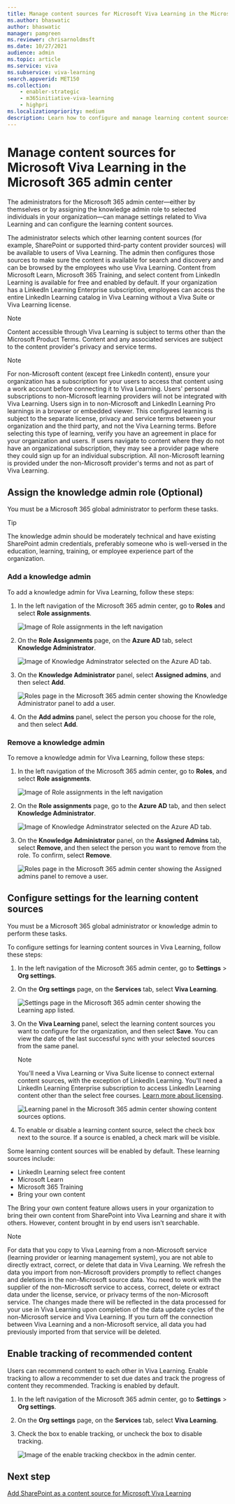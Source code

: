 ```yaml
---
title: Manage content sources for Microsoft Viva Learning in the Microsoft 365 admin center
ms.author: bhaswatic
author: bhaswatic
manager: pamgreen
ms.reviewer: chrisarnoldmsft
ms.date: 10/27/2021
audience: admin
ms.topic: article
ms.service: viva
ms.subservice: viva-learning
search.appverid: MET150
ms.collection: 
    - enabler-strategic
    - m365initiative-viva-learning
    - highpri
ms.localizationpriority: medium
description: Learn how to configure and manage learning content sources for Microsoft Viva Learning in the Microsoft 365 admin center.
---
```


# Manage content sources for Microsoft Viva Learning in the Microsoft 365 admin center

The administrators for the Microsoft 365 admin center—either by themselves or by assigning the knowledge admin role to selected individuals in your organization—can manage settings related to Viva Learning and can configure the learning content sources.

The administrator selects which other learning content sources (for example, SharePoint or supported third-party content provider sources) will be available to users of Viva Learning. The admin then configures those sources to make sure the content is available for search and discovery and can be browsed by the employees who use Viva Learning. Content from Microsoft Learn, Microsoft 365 Training, and select content from LinkedIn Learning is available for free and enabled by default. If your organization has a LinkedIn Learning Enterprise subscription, employees can access the entire LinkedIn Learning catalog in Viva Learning without a Viva Suite or Viva Learning license.

>[!NOTE]
>Content accessible through Viva Learning is subject to terms other than the Microsoft Product Terms. Content and any associated services are subject to the content provider's privacy and service terms.

> [!NOTE]
> For non-Microsoft content (except free LinkedIn content), ensure your organization has a subscription for your users to access that content using a work account before connecting it to Viva Learning. Users' personal subscriptions to non-Microsoft learning providers will not be integrated with Viva Learning. Users sign in to non-Microsoft and LinkedIn Learning Pro learnings in a browser or embedded viewer. This configured learning is subject to the separate license, privacy and service terms between your organization and the third party, and not the Viva Learning terms. Before selecting this type of learning, verify you have an agreement in place for your organization and users. If users navigate to content where they do not have an organizational subscription, they may see a provider page where they could sign up for an individual subscription. All non-Microsoft learning is provided under the non-Microsoft provider's terms and not as part of Viva Learning.

## Assign the knowledge admin role (Optional)

You must be a Microsoft 365 global administrator to perform these tasks.

> [!TIP]
> The knowledge admin should be moderately technical and have existing SharePoint admin credentials, preferably someone who is well-versed in the education, learning, training, or employee experience part of the organization.

### Add a knowledge admin

To add a knowledge admin for Viva Learning, follow these steps:

1. In the left navigation of the Microsoft 365 admin center, go to **Roles** and select **Role assignments**.

    ![Image of Role assignments in the left navigation](../media/learning/clcs-orgsettings.png)

2. On the **Role Assignments** page, on the **Azure AD** tab, select **Knowledge Administrator**.

    ![Image of Knowledge Adminstrator selected on the Azure AD tab.](../media/learning/clcs-knowledgeadmin.png)

3. On the **Knowledge Administrator** panel, select **Assigned admins**, and then select **Add**.

    ![Roles page in the Microsoft 365 admin center showing the Knowledge Administrator panel to add a user.](../media/learning/clcs-addadmin.png)

4. On the **Add admins** panel, select the person you choose for the role, and then select **Add**.

### Remove a knowledge admin

To remove a knowledge admin for Viva Learning, follow these steps:

1. In the left navigation of the Microsoft 365 admin center, go to **Roles**, and select **Role assignments**.

    ![Image of Role assignments in the left navigation](../media/learning/clcs-orgsettings.png)

2. On the **Role assignments** page, go to the **Azure AD** tab, and then select **Knowledge Administrator**.

    ![Image of Knowledge Adminstrator selected on the Azure AD tab.](../media/learning/clcs-knowledgeadmin.png)

3. On the **Knowledge Administrator** panel, on the **Assigned Admins** tab, select **Remove**, and then select the person you want to remove from the role. To confirm, select **Remove**.

    ![Roles page in the Microsoft 365 admin center showing the Assigned admins panel to remove a user.](../media/learning/clcs-removeadmin.png)

## Configure settings for the learning content sources

You must be a Microsoft 365 global administrator or knowledge admin to perform these tasks.

To configure settings for learning content sources in Viva Learning, follow these steps:

1. In the left navigation of the Microsoft 365 admin center, go to **Settings** > **Org settings**.

2. On the **Org settings** page, on the **Services** tab, select **Viva Learning**.

    ![Settings page in the Microsoft 365 admin center showing the Learning app listed.](../media/learning/clcs-services.png)

3. On the **Viva Learning** panel, select the learning content sources you want to configure for the organization, and then select **Save**. You can view the date of the last successful sync with your selected sources from the same panel.

    > [!NOTE]
    > You'll need a Viva Learning or Viva Suite license to connect external content sources, with the exception of LinkedIn Learning. You'll need a LinkedIn Learning Enterprise subscription to access LinkedIn Learning content other than the select free courses. [Learn more about licensing](https://www.microsoft.com/microsoft-viva/learning).

    ![Learning panel in the Microsoft 365 admin center showing content sources options.](../media/learning/clcs-panel.png)

4. To enable or disable a learning content source, select the check box next to the source. If a source is enabled, a check mark will be visible.

Some learning content sources will be enabled by default. These learning sources include:

- LinkedIn Learning select free content
- Microsoft Learn
- Microsoft 365 Training
- Bring your own content

The Bring your own content feature allows users in your organization to bring their own content from SharePoint into Viva Learning and share it with others. However, content brought in by end users isn't searchable.

> [!NOTE]
> For data that you copy to Viva Learning from a non-Microsoft service (learning provider or learning management system), you are not able to directly extract, correct, or delete that data in Viva Learning. We refresh the data you import from non-Microsoft providers promptly to reflect changes and deletions in the non-Microsoft source data.
You need to work with the supplier of the non-Microsoft service to access, correct, delete or extract data under the license, service, or privacy terms of the non-Microsoft service. The changes made there will be reflected in the data processed for your use in Viva Learning upon completion of the data update cycles of the non-Microsoft service and Viva Learning. If you turn off the connection between Viva Learning and a non-Microsoft service, all data you had previously imported from that service will be deleted.

## Enable tracking of recommended content

Users can recommend content to each other in Viva Learning. Enable tracking to allow a recommender to set due dates and track the progress of content they recommended. Tracking is enabled by default.

1. In the left navigation of the Microsoft 365 admin center, go to **Settings** > **Org settings**.

2. On the **Org settings** page, on the **Services** tab, select **Viva Learning**.

3. Check the box to enable tracking, or uncheck the box to disable tracking.

    ![Image of the enable tracking checkbox in the admin center.](../media/learning/enable-tracking.png)

## Next step

[Add SharePoint as a content source for Microsoft Viva Learning](configure-sharepoint-content-source.md)
